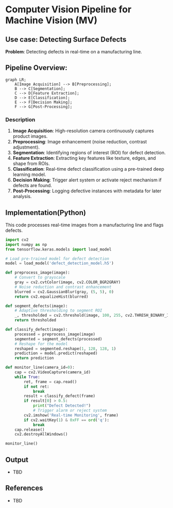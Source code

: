 # **Computer Vision Pipeline for Machine Vision (MV)**  


## Use case: Detecting Surface Defects

**Problem**: Detecting defects in real-time on a manufacturing line.

## **Pipeline Overview**:  

```mermaid
graph LR;
    A[Image Acquisition] --> B[Preprocessing];
    B --> C[Segmentation];
    C --> D[Feature Extraction];
    D --> E[Classification];
    E --> F[Decision Making];
    F --> G[Post-Processing];
```

### Description

1. **Image Acquisition**: High-resolution camera continuously captures product images.  
2. **Preprocessing**: Image enhancement (noise reduction, contrast adjustment).  
3. **Segmentation**: Identifying regions of interest (ROI) for defect detection.  
4. **Feature Extraction**: Extracting key features like texture, edges, and shape from ROIs.  
5. **Classification**: Real-time defect classification using a pre-trained deep learning model.  
6. **Decision Making**: Trigger alert system or activate reject mechanism if defects are found.  
7. **Post-Processing**: Logging defective instances with metadata for later analysis.

## **Implementation(Python)**

This code processes real-time images from a manufacturing line and flags defects.

```python
import cv2
import numpy as np
from tensorflow.keras.models import load_model

# Load pre-trained model for defect detection
model = load_model('defect_detection_model.h5')

def preprocess_image(image):
    # Convert to grayscale
    gray = cv2.cvtColor(image, cv2.COLOR_BGR2GRAY)
    # Noise reduction and contrast enhancement
    blurred = cv2.GaussianBlur(gray, (5, 5), 0)
    return cv2.equalizeHist(blurred)

def segment_defects(image):
    # Adaptive thresholding to segment ROI
    _, thresholded = cv2.threshold(image, 100, 255, cv2.THRESH_BINARY_INV)
    return thresholded

def classify_defect(image):
    processed = preprocess_image(image)
    segmented = segment_defects(processed)
    # Reshape for the model
    reshaped = segmented.reshape(1, 128, 128, 1)
    prediction = model.predict(reshaped)
    return prediction

def monitor_line(camera_id=0):
    cap = cv2.VideoCapture(camera_id)
    while True:
        ret, frame = cap.read()
        if not ret:
            break
        result = classify_defect(frame)
        if result[0] > 0.5:
            print("Defect Detected!")
            # Trigger alarm or reject system
        cv2.imshow('Real-time Monitoring', frame)
        if cv2.waitKey(1) & 0xFF == ord('q'):
            break
    cap.release()
    cv2.destroyAllWindows()

monitor_line()
```


## Output
- TBD


## References
- TBD
